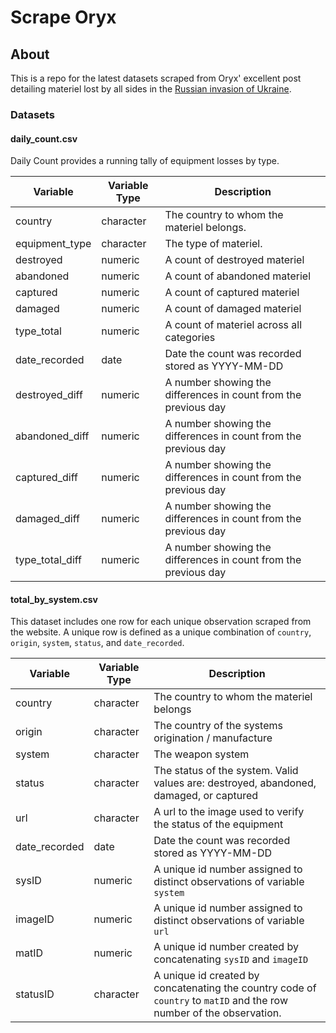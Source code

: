 # Scrape Oryx
## About
This is a repo for the latest datasets scraped from Oryx' excellent post detailing materiel lost by all sides in the [Russian invasion of Ukraine](https://www.oryxspioenkop.com/2022/02/attack-on-europe-documenting-equipment.html).

### Datasets

#### daily_count.csv

Daily Count provides a running tally of equipment losses by type.

| Variable        | Variable Type | Description                                                     |
|-----------------|---------------|-----------------------------------------------------------------|
| country         | character     | The country to whom the materiel belongs.                       |
| equipment_type  | character     | The type of materiel.                                           |
| destroyed       | numeric       | A count of destroyed materiel                                   |
| abandoned       | numeric       | A count of abandoned materiel                                   |
| captured        | numeric       | A count of captured materiel                                    |
| damaged         | numeric       | A count of damaged materiel                                     |
| type_total      | numeric       | A count of materiel across all categories                       |
| date_recorded   | date          | Date the count was recorded stored as YYYY-MM-DD                |
| destroyed_diff  | numeric       | A number showing the differences in count from the previous day |
| abandoned_diff  | numeric       | A number showing the differences in count from the previous day |
| captured_diff   | numeric       | A number showing the differences in count from the previous day |
| damaged_diff    | numeric       | A number showing the differences in count from the previous day |
| type_total_diff | numeric       | A number showing the differences in count from the previous day |

#### total_by_system.csv

This dataset includes one row for each unique observation scraped from the website. A unique row is defined as a unique combination of `country`, `origin`, `system`, `status`, and `date_recorded`.

| Variable      | Variable Type | Description                                                                                                          |
|---------------|---------------|----------------------------------------------------------------------------------------------------------------------|
| country       | character     | The country to whom the materiel belongs                                                                             |
| origin        | character     | The country of the systems origination / manufacture                                                                 |
| system        | character     | The weapon system                                                                                                    |
| status        | character     | The status of the system. Valid values are: destroyed, abandoned, damaged, or captured                               |
| url           | character     | A url to the image used to verify the status of the equipment                                                        |
| date_recorded | date          | Date the count was recorded stored as YYYY-MM-DD                                                                     |
| sysID         | numeric       | A unique id number assigned to distinct observations of variable `system`                                            |
| imageID       | numeric       | A unique id number assigned to distinct observations of variable `url`                                               |
| matID         | numeric       | A unique id number created by concatenating `sysID` and `imageID`                                                    |
| statusID      | character     | A unique id created by concatenating the country code of `country` to `matID` and the row number of the observation. |
